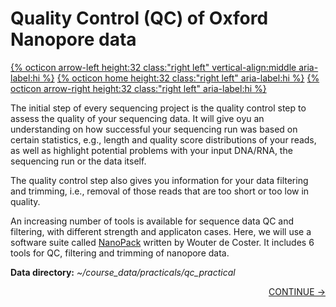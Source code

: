 # Quality Control (QC) of Oxford Nanopore data

[{% octicon arrow-left height:32 class:"right left" vertical-align:middle aria-label:hi %}](OV.md) [{% octicon home height:32 class:"right left" aria-label:hi %}](index.md) [{% octicon arrow-right height:32 class:"right left" aria-label:hi %}](QC_N.md)

The initial step  of every sequencing project is the quality control step to assess the quality of your sequencing data. It will give oyu an understanding on how successful your sequencing run was based on certain statistics, e.g., length and quality score distributions of your reads, as well as highlight potential problems with your input DNA/RNA, the sequencing run or the data itself.

The quality control step also gives you information for your data filtering and trimming, i.e., removal of those reads that are too short or too low in quality.

An increasing number of tools is available for sequence data QC and filtering, with different strength and applicaton cases. Here, we will use a software suite called [NanoPack](https://github.com/wdecoster/nanopack) written by Wouter de Coster. It includes 6 tools for QC, filtering and trimming of nanopore data. 

**Data directory:** *~/course_data/practicals/qc_practical*

<p align="right"><a href="https://bluemountainsanalytics.github.io/BMA_CLI-tutorial/QC_P.html">CONTINUE -></a>
</p>
